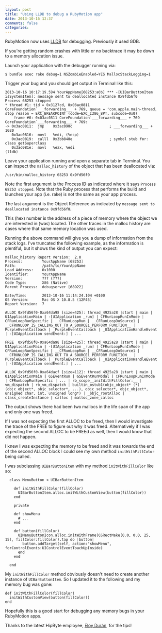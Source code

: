 ```yaml
---
layout: post
title: "Using LLDB to debug a RubyMotion app"
date: 2013-10-16 12:37
comments: false
categories:
---
```


RubyMotion now uses [LLDB](http://lldb.llvm.org/) for debugging. Previously it
used GDB.

If you're getting random crashes with little or no backtrace it may be down to
a memory allocation issue.

Launch your application with the debugger running via:

    $ bundle exec rake debug=1 NSZombieEnabled=YES MallocStackLogging=1

Trigger your bug and you should get output in Terminal like this:

    2013-10-16 10:17:19.594 YourAppName[68253:a0b] *** -[UIBarButtonItem isSystemItem]: message sent to deallocated instance 0x9fd56f0
    Process 68253 stopped
    * thread #1: tid = 0x3127cd, 0x03ac0811 CoreFoundation`___forwarding___ + 769, queue = 'com.apple.main-thread, stop reason = EXC_BREAKPOINT (code=EXC_I386_BPT, subcode=0x0)
        frame #0: 0x03ac0811 CoreFoundation`___forwarding___ + 769
    CoreFoundation`___forwarding___ + 769:
    -> 0x3ac0811:  jmp    0x3ac090c                 ; ___forwarding___ + 1020
       0x3ac0816:  movl   %edi, (%esp)
       0x3ac0819:  calll  0x3bb840e                 ; symbol stub for: class_getSuperclass
       0x3ac081e:  movl   %eax, %edi
    (lldb)

Leave your application running and open a separate tab in Terminal. You can
inspect the `malloc_history` of the object that has been deallocated via:

    /usr/bin/malloc_history 68253 0x9fd56f0

Note the first argument is the Process ID as indicated where it says
`Process 68253 stopped`. Note that the Ruby process that performs the build and
launches your app (i.e. rake) is not the same as your app process.

The last argument is the Object Reference as indicated by `message sent to deallocated instance 0x9fd56f0`.

This (hex) number is the address of a piece of memory where the object we are
interested in (was) located. The other traces in the malloc history are cases
where that same memory location was used.

Running the above command will give you a dump of information from the stack logs.
I've truncated the following example, as the information is plentiful, but it
shows the kind of output you can expect:

    malloc_history Report Version:  2.0
    Process:         YourAppName [68253]
    Path:            /path/to/YourAppName
    Load Address:    0x1000
    Identifier:      YourAppName
    Version:         ??? (???)
    Code Type:       X86 (Native)
    Parent Process:  debugserver [68922]

    Date/Time:       2013-10-16 11:14:24.104 +0100
    OS Version:      Mac OS X 10.8.5 (12F45)
    Report Version:  7

    ALLOC 0x9fd56f0-0xa64da98 [size=425]: thread_4925a28 |start | main | UIApplicationMain | -[UIApplication _run] | CFRunLoopRunInMode | CFRunLoopRunSpecific | __CFRunLoopRun | __CFRunLoopDoSource1 | __CFRUNLOOP_IS_CALLING_OUT_TO_A_SOURCE1_PERFORM_FUNCTION__ | PurpleEventCallback | _PurpleEventCallback | _UIApplicationHandleEvent | -[UIApplication sendEvent:] | ...

    FREE  0x9fd56f0-0xa64da98 [size=425]: thread_4925a28 |start | main | UIApplicationMain | -[UIApplication _run] | CFRunLoopRunInMode | CFRunLoopRunSpecific | __CFRunLoopRun | __CFRunLoopDoSource1 | __CFRUNLOOP_IS_CALLING_OUT_TO_A_SOURCE1_PERFORM_FUNCTION__ | PurpleEventCallback | _PurpleEventCallback | _UIApplicationHandleEvent | -[UIApplication sendEvent:] | ...

    ALLOC 0x9fd56f0-0xa64dacf [size=112]: thread_4925a28 |start | main | UIApplicationMain | GSEventRun | GSEventRunModal | CFRunLoopRunInMode | CFRunLoopRunSpecific | ... | rb_scope__initWithFillColor:__ | vm_dispatch | rb_vm_dispatch | builtin_ostub1(objc_object* (*)(objc_object*, objc_selector*, ...), objc_selector*, objc_object*, unsigned char, int, unsigned long*) | _objc_rootAlloc | class_createInstance | calloc | malloc_zone_calloc

The output shows there had been two mallocs in the life span of the app and only
one was freed.

If I was not expecting the first ALLOC to be freed, then I would investigate the
trace of the FREE to figure out why it was freed. Alternatively if I was expecting
the second ALLOC to be FREEd as well, then I would know that did not happen.

I knew I was expecting the memory to be freed and it was towards the end of the
second ALLOC block I could see my own method `initWithFillColor` being called.

I was subclassing `UIBarButtonItem` with my method `initWithFillColor` like so:

      class MenuButton < UIBarButtonItem

        def initWithFillColor(fillColor)
          UIBarButtonItem.alloc.initWithCustomView(button(fillColor))
        end

        private

        def showMenu
          # ...
        end

        def button(fillColor)
          UIMenuButtonIcon.alloc.initWithFrame(CGRectMake(0.0, 0.0, 25, 15), fillColor:fillColor).tap do |button|
            button.addTarget(self, action:"showMenu", forControlEvents:UIControlEventTouchUpInside)
          end
        end

      end

My `initWithFillColor` method obviously doesn't need to create another instance
of `UIBarButtonItem`. So I updated it to the following and my memory bug was gone:

    def initWithFillColor(fillColor)
      initWithCustomView(button(fillColor))
    end

Hopefully this is a good start for debugging any memory bugs in your RubyMotion
apps.

Thanks to the latest HipByte employee, [Eloy Durán](http://blog.rubymotion.com/post/62652618638/eloy-duran-joins-the-rubymotion-team), for the tips!
